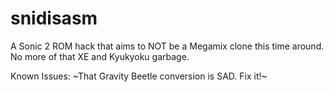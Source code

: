 # snidisasm
A Sonic 2 ROM hack that aims to NOT be a Megamix clone this time around. No more of that XE and Kyukyoku garbage.

Known Issues:
~That Gravity Beetle conversion is SAD. Fix it!~